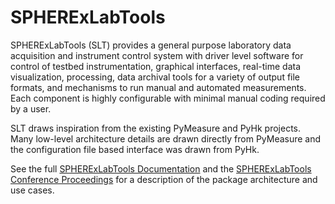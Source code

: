 # SPHERExLabTools

SPHERExLabTools (SLT) provides a general purpose laboratory data acquisition and instrument control system with driver level 
software for control of testbed instrumentation, graphical interfaces, real-time data visualization, processing, data archival tools 
for a variety of output file formats, and mechanisms to run manual and automated measurements. Each component is highly configurable with 
minimal manual coding required by a user.

SLT draws inspiration from the existing PyMeasure and PyHk projects. Many low-level architecture details are drawn directly from PyMeasure 
and the configuration file based interface was drawn from PyHk.


See the full [SPHERExLabTools Documentation](https://spherexlogbook.caltech.edu/references/ControlSw/) and the 
[SPHERExLabTools Conference Proceedings](https://www.spiedigitallibrary.org/conference-proceedings-of-spie/12180/121804S/SPHERExLabTools-SLT--a-Python-data-acquisition-system-for-SPHEREx/10.1117/12.2630662.full?SSO=1)
for a description of the package architecture and use cases.



